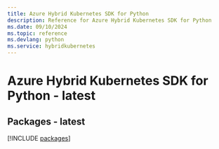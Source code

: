 ```yaml
---
title: Azure Hybrid Kubernetes SDK for Python
description: Reference for Azure Hybrid Kubernetes SDK for Python
ms.date: 09/10/2024
ms.topic: reference
ms.devlang: python
ms.service: hybridkubernetes
---
```

# Azure Hybrid Kubernetes SDK for Python - latest
## Packages - latest
[!INCLUDE [packages](hybrid-kubernetes-index.md)]